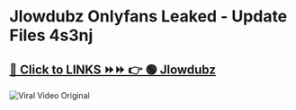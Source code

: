 
 # Jlowdubz Onlyfans Leaked - Update Files 4s3nj

## <h2><a href="https://clipsfans.com/Jlowdubz&ref=git">🔗 Click to LINKS ⏩⏩ 👉 🟢 Jlowdubz </a></h2>

<a href="https://clipsfans.com/Jlowdubz&ref=git" rel="nofollow" data-target="animated-image.originalLink"><img src="https://i.ibb.co.com/xMMVF88/686577567.gif" alt="Viral Video Original" style="max-width: 100%; display: inline-block;" data-target="animated-image.originalImage"></a>

